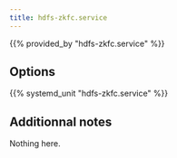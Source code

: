 ```yaml
---
title: hdfs-zkfc.service
---
```


{{% provided_by "hdfs-zkfc.service" %}}

## Options

{{% systemd_unit "hdfs-zkfc.service" %}}

## Additionnal notes

Nothing here.